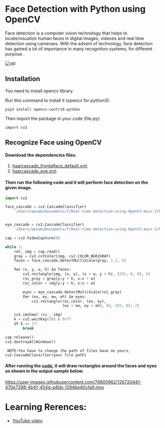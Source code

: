 # Face Detection with Python using OpenCV
Face detection is a computer vision technology that helps to locate/visualize human faces in digital images, videoes and real time detection using cameraes. With the advent of technology, face detection has gained a lot of importance in many recognition systems, for different purpose .

![dd](https://user-images.githubusercontent.com/74800962/126720183-22c32e35-ff9b-4b74-96c6-ea5ca2143309.png)

## Installation 

You need to install opencv library.

Run this command to  install it (opencv for python3):
```
pip3 install opencv-contrib-python
```
Then import the package in your code (file.py):
```
import cv2
```
## Recognize Face using OpenCV
#### Download the dependencies files:
1. [haarcascade_frontalface_default.xml](https://github.com/wesamhamad/Face-detection-using-OpenCV/blob/main/haarcascade_frontalface_default.xml).
2. [haarcascade_eye.xml](https://github.com/wesamhamad/Face-detection-using-OpenCV/blob/main/haarcascade_eye.xml).
#### Then run the following code and it will perform face detection on the given image.

```python
import cv2

face_cascade = cv2.CascadeClassifier(
    '/Users/wesam/Documents/f/Real-time-detection-using-OpenCV-main 2/haarcascade_frontalface_default.xml')


eye_cascade = cv2.CascadeClassifier(
    '/Users/wesam/Documents/f/Real-time-detection-using-OpenCV-main 2/haarcascade_eye.xml')

cap = cv2.VideoCapture(0)

while 1:
    ret, img = cap.read()
    gray = cv2.cvtColor(img, cv2.COLOR_BGR2GRAY)
    faces = face_cascade.detectMultiScale(gray, 1.3, 5)

    for (x, y, w, h) in faces:
        cv2.rectangle(img, (x, y), (x + w, y + h), (255, 0, 0), 2)
        roi_gray = gray[y:y + h, x:x + w]
        roi_color = img[y:y + h, x:x + w]

        eyes = eye_cascade.detectMultiScale(roi_gray)
        for (ex, ey, ew, eh) in eyes:
            cv2.rectangle(roi_color, (ex, ey),
                          (ex + ew, ey + eh), (0, 255, 0), 2)

    cv2.imshow('img', img)
    k = cv2.waitKey(30) & 0xff
    if k == 27:
        break

cap.release()
cv2.destroyAllWindows()
```
`` 
NOTE:You have to change the path of files base on yours, 
cv2.CascadeClassifier(your file path)
``

#### After running the [code](https://github.com/wesamhamad/Face-detection-using-OpenCV/blob/main/detect_face-vedio.py), it will draw rectangles around the faces and eyes as shown in the output sample below.

https://user-images.githubusercontent.com/74800962/126720441-470e7298-4b41-454d-a4bb-1284be40cfa9.mov


# Learning Rerences:
* [YouTube video ](https://youtu.be/PmZ29Vta7Vc)
